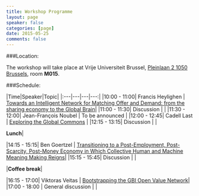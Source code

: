 ```yaml
---
title: Workshop Programme
layout: page
speaker: false
categories: [page]
date: 2015-05-25
comments: false
---
```


###Location:

The workshop will take place at Vrije Universiteit Brussel, [Pleinlaan 2 1050 Brussels](https://www.google.be/maps/place/Vrije+Universiteit+Brussel/@50.8230583,4.3925353,15z/data=!4m2!3m1!1s0x0:0x34a700e47f2f7fc5), room <strong>M015</strong>.

###Schedule:

|Time|Speaker|Topic|
|:---|---|---|---:|
|10:00 - 11:00| Francis Heylighen | <a href="{{site.baseurl}}/speakers/francis/">Towards an Intelligent Network for Matching Offer and Demand: from the sharing economy to the Global Brain</a>|
|11:00 - 11:30| Discussion | | 
|11:30 - 12:00| Jean-François Noubel | To be announced |
|12:00 - 12:45| Cadell Last | <a href="speakers/last">Exploring the Global Commons</a> |
|12:15 - 13:15| Discussion | |

<strong>Lunch</strong>|

|14:15 - 15:15| Ben Goertzel | <a href="{{site.baseurl}}/speakers/ben/">Transitioning to a Post-Employment, Post-Scarcity, Post-Money Economy in Which Collective Human and Machine Meaning Making Reigns</a>|
|15:15 - 15:45| Discussion | |

|<strong>Coffee break</strong>|

|16:15 - 17:00| Viktoras Veitas | <a href="{{site.baseurl}}/speakers/vveitas/">Bootstrapping the GBI Open Value Network</a>|
|17:00 - 18:00 | General discussion | |






